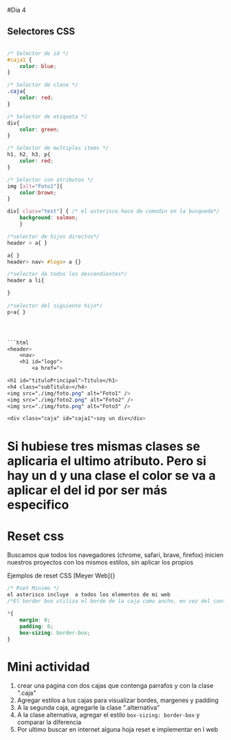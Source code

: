 
#Dia 4

## Selectores CSS
```CSS

/* Selector de id */
#caja1 { 
    color: blue;
}

/* Selector de clase */
.caja{ 
    color: red;
}

/* Selector de etiqueta */
div{ 
    color: green;
}

/* Selector de multiples items */
h1, h2, h3, p{
    color: red;
}

/* Selector con atributos */
img [alt="Foto1"]{
    color:brown;
}

div[ class="test"] { /* el asterisco hace de comodin en la busqueda*/
    background: salmon;
    }

/*selector de hijos directos*/
header > a{ } 

a{ }
header> nav> #logo> a {}

/*selector de todos los descendientes*/
header a li{

}
    
/*selector del siguiente hijo*/
p+a{ }




```html 
<header>
    <nav>   
    <h1 id="logo">
        <a href=">

<h1 id="tituloPrincipal">Titulo</h1>
<h4 class="subTitulo></h4>
<img src="./img/foto.png" alt="Foto1" />
<img src="./img/foto2.png" alt="Foto2" />
<img src="./img/foto.png" alt="Foto3" />

<div class="caja" id="caja1">soy un div</div>
```

# Si hubiese tres mismas clases se aplicaria el ultimo atributo. Pero si hay un d y una clase el color se va a aplicar el del id por ser más especifico

# Reset css
Buscamos que todos los navegadores (chrome, safari, brave, firefox) inicien nuestros proyectos con los mismos estilos, sin aplicar los propios 

Ejemplos de reset CSS
[Meyer Web]{}

```css
/* Rset Minimo */
el asterisco incluye  a todos los elementos de mi web 
/*El border box utiliza el borde de la caja como ancho, en vez del contenido*/

*{
    margin: 0;
    padding: 0;
    box-sizing: border-box;
}
```
# Mini actividad
1. crear una pagina con dos cajas que contenga parrafos y con la clase ".caja"
2. Agregar estilos a tus cajas para visualizar bordes, margenes y padding
3. A la segunda caja, agregarle la clase ".alternativa"
4. A la clase alternativa, agregar el estilo `box-sizing: border-box` y comparar la diferencia
5. Por ultimo buscar en internet alguna hoja reset e implementar en l web


